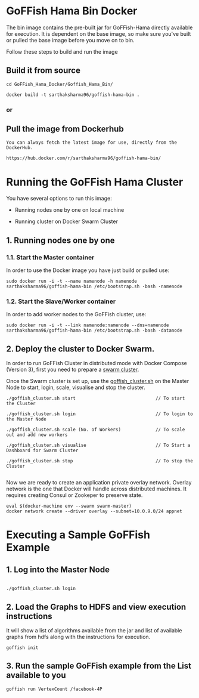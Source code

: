 # GoFFish Hama Bin Docker

The bin image contains the pre-built jar for GoFFish-Hama directly available for execution. It is dependent on the base image, so make sure you've built or pulled the base image before you move on to bin. 

Follow these steps to build and run the image

## Build it from source
 
    cd GoFFish_Hama_Docker/Goffish_Hama_Bin/
    
    docker build -t sarthaksharma96/goffish-hama-bin .
   
### or

## Pull the image from Dockerhub
    
    You can always fetch the latest image for use, directly from the DockerHub.
    
    https://hub.docker.com/r/sarthaksharma96/goffish-hama-bin/




# Running the GoFFish Hama Cluster

You have several options to run this image:
- Running nodes one by one on local machine

- Running cluster on Docker Swarm Cluster

## 1. Running nodes one by one
### 1.1. Start the Master container

In order to use the Docker image you have just build or pulled use:

```
sudo docker run -i -t --name namenode -h namenode sarthaksharma96/goffish-hama-bin /etc/bootstrap.sh -bash -namenode
```

### 1.2. Start the Slave/Worker container

In order to add worker nodes to the GoFFish cluster, use:

```
sudo docker run -i -t --link namenode:namenode --dns=namenode sarthaksharma96/goffish-hama-bin /etc/bootstrap.sh -bash -datanode
```

## 2. Deploy the cluster to Docker Swarm.
In order to run GoFFish Cluster in distributed mode with Docker Compose (Version 3), first you need to prepare a [swarm cluster](https://docs.docker.com/engine/swarm/swarm-tutorial/create-swarm/).

Once the Swarm cluster is set up, use the [goffish_cluster.sh](https://github.com/sarthaksharma/GoFFish_Hama_Docker/blob/master/Goffish_Hama_Bin/goffish_cluster.sh) on the Master Node to start, login, scale, visualise and stop the cluster.

```
./goffish_cluster.sh start                              // To start the Cluster

./goffish_cluster.sh login                              // To login to the Master Node

./goffish_cluster.sh scale (No. of Workers)             // To scale out and add new workers

./goffish_cluster.sh visualise                          // To Start a Dashboard for Swarm Cluster

./goffish_cluster.sh stop                               // To stop the Cluster


```
Now we are ready to create an application private overlay network. Overlay network is the one that Docker will handle across distributed machines. It requires creating Consul or Zookeper to preserve state.

```
eval $(docker-machine env --swarm swarm-master)
docker network create --driver overlay --subnet=10.0.9.0/24 appnet
```

# Executing a Sample GoFFish Example
## 1. Log into the Master Node
```

./goffish_cluster.sh login

```
## 2. Load the Graphs to HDFS and view execution instructions

It will show a list of algorithms available from the jar and list of available graphs from hdfs along with the instructions for execution.

```
goffish init

```
## 3. Run the sample GoFFish example from the List available to you
```
goffish run VertexCount /facebook-4P

```
